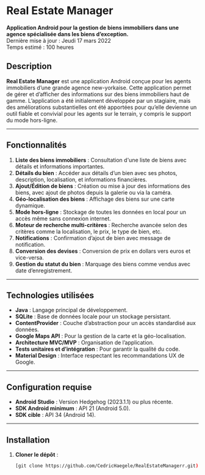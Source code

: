 # Real Estate Manager

**Application Android pour la gestion de biens immobiliers dans une agence spécialisée dans les biens d’exception.**  
Dernière mise à jour : Jeudi 17 mars 2022  
Temps estimé : 100 heures

## Description

**Real Estate Manager** est une application Android conçue pour les agents immobiliers d’une grande agence new-yorkaise. Cette application permet de gérer et d’afficher des informations sur des biens immobiliers haut de gamme. L’application a été initialement développée par un stagiaire, mais des améliorations substantielles ont été apportées pour qu’elle devienne un outil fiable et convivial pour les agents sur le terrain, y compris le support du mode hors-ligne.

---

## Fonctionnalités

1. **Liste des biens immobiliers** : Consultation d'une liste de biens avec détails et informations importantes.
2. **Détails du bien** : Accéder aux détails d’un bien avec ses photos, description, localisation, et informations financières.
3. **Ajout/Édition de biens** : Création ou mise à jour des informations des biens, avec ajout de photos depuis la galerie ou via la caméra.
4. **Géo-localisation des biens** : Affichage des biens sur une carte dynamique.
5. **Mode hors-ligne** : Stockage de toutes les données en local pour un accès même sans connexion internet.
6. **Moteur de recherche multi-critères** : Recherche avancée selon des critères comme la localisation, le prix, le type de bien, etc.
7. **Notifications** : Confirmation d’ajout de bien avec message de notification.
8. **Conversion des devises** : Conversion de prix en dollars vers euros et vice-versa.
9. **Gestion du statut du bien** : Marquage des biens comme vendus avec date d’enregistrement.

---

## Technologies utilisées

- **Java** : Langage principal de développement.
- **SQLite** : Base de données locale pour un stockage persistant.
- **ContentProvider** : Couche d’abstraction pour un accès standardisé aux données.
- **Google Maps API** : Pour la gestion de la carte et la géo-localisation.
- **Architecture MVC/MVP** : Organisation de l’application.
- **Tests unitaires et d’intégration** : Pour garantir la qualité du code.
- **Material Design** : Interface respectant les recommandations UX de Google.

---

## Configuration requise

- **Android Studio** : Version Hedgehog (2023.1.1) ou plus récente.
- **SDK Android minimum** : API 21 (Android 5.0).
- **SDK cible** : API 34 (Android 14).

---

## Installation

1. **Cloner le dépôt** :
   ```bash
   [git clone https://github.com/CedricHaegele/RealEstateManagerr.git)
